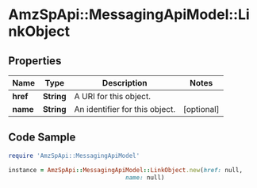 # AmzSpApi::MessagingApiModel::LinkObject

## Properties

Name | Type | Description | Notes
------------ | ------------- | ------------- | -------------
**href** | **String** | A URI for this object. | 
**name** | **String** | An identifier for this object. | [optional] 

## Code Sample

```ruby
require 'AmzSpApi::MessagingApiModel'

instance = AmzSpApi::MessagingApiModel::LinkObject.new(href: null,
                                 name: null)
```


